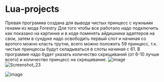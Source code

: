 # Lua-projects
Превая программа создана для вывода чистых принцесс с нужными генами из мода Forestry
Для того чтобы все работало надо подключить как показано на картинке и в коде поменять айдишники адаптеров на свои, затем в сундуке надо освободить первый слот и начиная со вротого можно класть трутни, всего можно положить 59 принцесс, т.к. чистые принцессы будут складываться в слоты начиная с 61.
В программе надо будет указать количество скрещиваний (от 6-10 лучше всего) и количество принцесс на скрещивание.
![image](https://user-images.githubusercontent.com/59258924/211293216-27f8ede9-08f4-4bbd-b2f0-8e7dd9273ec8.png)
![Screenshot_23](https://user-images.githubusercontent.com/59258924/211292706-dd7e335c-2687-455a-932b-fc851f8c1f2f.png)

![image](https://user-images.githubusercontent.com/59258924/211292226-3ab5c864-0155-4d85-ad06-1513fc7a980e.png)
